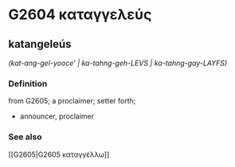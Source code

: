 # G2604 καταγγελεύς

## katangeleús

_(kat-ang-gel-yooce' | ka-tahng-geh-LEVS | ka-tahng-gay-LAYFS)_

### Definition

from G2605; a proclaimer; setter forth; 

- announcer, proclaimer

### See also

[[G2605|G2605 καταγγέλλω]]
